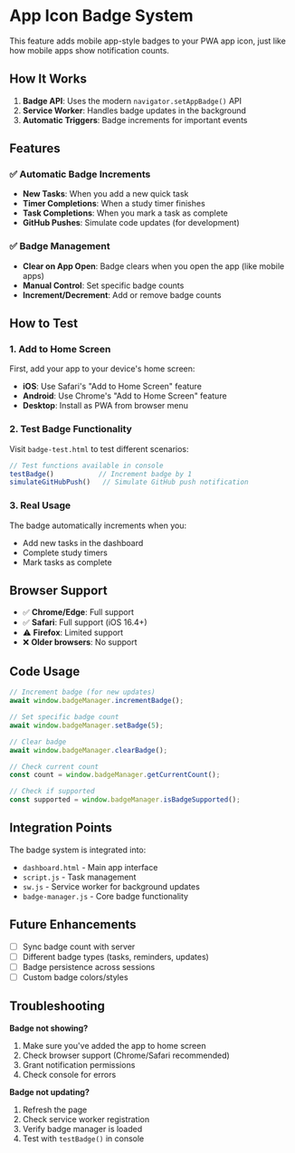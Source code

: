 # App Icon Badge System

This feature adds mobile app-style badges to your PWA app icon, just like how mobile apps show notification counts.

## How It Works

1. **Badge API**: Uses the modern `navigator.setAppBadge()` API
2. **Service Worker**: Handles badge updates in the background
3. **Automatic Triggers**: Badge increments for important events

## Features

### ✅ Automatic Badge Increments
- **New Tasks**: When you add a new quick task
- **Timer Completions**: When a study timer finishes
- **Task Completions**: When you mark a task as complete
- **GitHub Pushes**: Simulate code updates (for development)

### ✅ Badge Management
- **Clear on App Open**: Badge clears when you open the app (like mobile apps)
- **Manual Control**: Set specific badge counts
- **Increment/Decrement**: Add or remove badge counts

## How to Test

### 1. Add to Home Screen
First, add your app to your device's home screen:
- **iOS**: Use Safari's "Add to Home Screen" feature
- **Android**: Use Chrome's "Add to Home Screen" feature
- **Desktop**: Install as PWA from browser menu

### 2. Test Badge Functionality
Visit `badge-test.html` to test different scenarios:

```javascript
// Test functions available in console
testBadge()           // Increment badge by 1
simulateGitHubPush()   // Simulate GitHub push notification
```

### 3. Real Usage
The badge automatically increments when you:
- Add new tasks in the dashboard
- Complete study timers
- Mark tasks as complete

## Browser Support

- ✅ **Chrome/Edge**: Full support
- ✅ **Safari**: Full support (iOS 16.4+)
- ⚠️ **Firefox**: Limited support
- ❌ **Older browsers**: No support

## Code Usage

```javascript
// Increment badge (for new updates)
await window.badgeManager.incrementBadge();

// Set specific badge count
await window.badgeManager.setBadge(5);

// Clear badge
await window.badgeManager.clearBadge();

// Check current count
const count = window.badgeManager.getCurrentCount();

// Check if supported
const supported = window.badgeManager.isBadgeSupported();
```

## Integration Points

The badge system is integrated into:
- `dashboard.html` - Main app interface
- `script.js` - Task management
- `sw.js` - Service worker for background updates
- `badge-manager.js` - Core badge functionality

## Future Enhancements

- [ ] Sync badge count with server
- [ ] Different badge types (tasks, reminders, updates)
- [ ] Badge persistence across sessions
- [ ] Custom badge colors/styles

## Troubleshooting

**Badge not showing?**
1. Make sure you've added the app to home screen
2. Check browser support (Chrome/Safari recommended)
3. Grant notification permissions
4. Check console for errors

**Badge not updating?**
1. Refresh the page
2. Check service worker registration
3. Verify badge manager is loaded
4. Test with `testBadge()` in console 